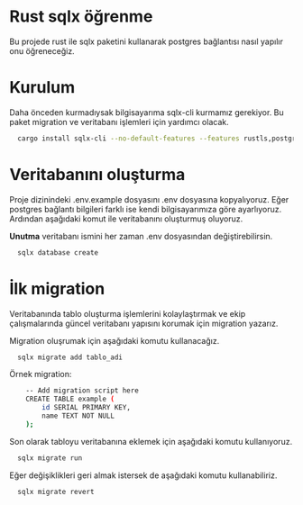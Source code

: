 
# Rust sqlx öğrenme
Bu projede rust ile sqlx paketini kullanarak postgres bağlantısı nasıl yapılır onu öğreneceğiz.

# Kurulum
Daha önceden kurmadıysak bilgisayarıma sqlx-cli kurmamız gerekiyor. Bu paket migration ve veritabanı işlemleri için yardımcı olacak.

```bash 
  cargo install sqlx-cli --no-default-features --features rustls,postgres
```

# Veritabanını oluşturma
Proje dizinindeki .env.example dosyasını .env dosyasına kopyalıyoruz. Eğer postgres bağlantı bilgileri farklı ise kendi bilgisayarımıza göre ayarlıyoruz. Ardından aşağıdaki komut ile veritabanını oluşturmuş oluyoruz.

**Unutma** veritabanı ismini her zaman .env dosyasından değiştirebilirsin.

```bash 
  sqlx database create
```

# İlk migration
Veritabanında tablo oluşturma işlemlerini kolaylaştırmak ve ekip çalışmalarında güncel veritabanı yapısını korumak için migration yazarız.

Migration oluşrumak için aşağıdaki komutu kullanacağız.

```bash 
  sqlx migrate add tablo_adi
```

Örnek migration:
```bash 
    -- Add migration script here
    CREATE TABLE example (
        id SERIAL PRIMARY KEY,
        name TEXT NOT NULL
    );
```

Son olarak tabloyu veritabanına eklemek için aşağıdaki komutu kullanıyoruz.

```bash 
  sqlx migrate run
```

Eğer değişiklikleri geri almak istersek de aşağıdaki komutu kullanabiliriz.

```bash 
  sqlx migrate revert
```